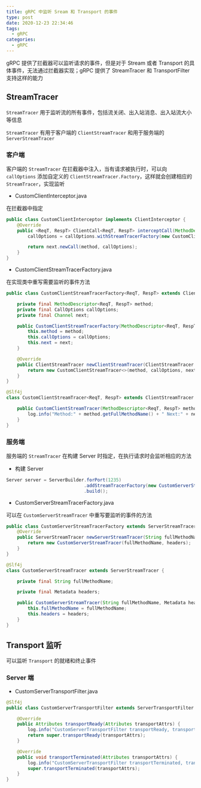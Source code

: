 ```yaml
---
title: gRPC 中监听 Sream 和 Transport 的事件
type: post
date: 2020-12-23 22:34:46
tags:
  - gRPC
categories:
  - gRPC
---
```



gRPC 提供了拦截器可以监听请求的事件，但是对于 Stream 或者 Transport 的具体事件，无法通过拦截器实现；gRPC 提供了 StreamTracer 和 TransportFilter 支持这样的能力

## StreamTracer

`StreamTracer` 用于监听流的所有事件，包括流关闭、出入站消息、出入站流大小等信息

`StreamTracer` 有用于客户端的 `ClientStreamTracer` 和用于服务端的 `ServerStreamTracer`

### 客户端

客户端的 `StreamTracer` 在拦截器中注入，当有请求被执行时，可以向 `callOptions` 添加自定义的 `ClientStreamTracer.Factory`，这样就会创建相应的 `StreamTracer`，实现监听

- CustomClientInterceptor.java

在拦截器中指定

```java
public class CustomClientInterceptor implements ClientInterceptor {
    @Override
    public <ReqT, RespT> ClientCall<ReqT, RespT> interceptCall(MethodDescriptor<ReqT, RespT> method, CallOptions callOptions, Channel next) {
        callOptions = callOptions.withStreamTracerFactory(new CustomClientStreamTracerFactory<>(method, callOptions, next));

        return next.newCall(method, callOptions);
    }
}
```

- CustomClientStreamTracerFactory.java

在实现类中重写需要监听的事件方法

```java
public class CustomClientStreamTracerFactory<ReqT, RespT> extends ClientStreamTracer.Factory {

    private final MethodDescriptor<ReqT, RespT> method;
    private final CallOptions callOptions;
    private final Channel next;

    public CustomClientStreamTracerFactory(MethodDescriptor<ReqT, RespT> method, CallOptions callOptions, Channel next) {
        this.method = method;
        this.callOptions = callOptions;
        this.next = next;
    }

    @Override
    public ClientStreamTracer newClientStreamTracer(ClientStreamTracer.StreamInfo info, Metadata headers) {
        return new CustomClientStreamTracer<>(method, callOptions, next, info, headers);
    }
}

@Slf4j
class CustomClientStreamTracer<ReqT, RespT> extends ClientStreamTracer {

    public CustomClientStreamTracer(MethodDescriptor<ReqT, RespT> method, CallOptions callOptions, Channel next, StreamInfo info, Metadata headers) {
        log.info("Method:" + method.getFullMethodName() + " Next:" + next.authority() + " Header: " + headers.toString());
    }
}

```

### 服务端

服务端的 `StreamTracer` 在构建 Server 时指定，在执行请求时会监听相应的方法

- 构建 Server

```java
Server server = ServerBuilder.forPort(1235)
                             .addStreamTracerFactory(new CustomServerStreamTracerFactory())
                             .build();
```

- CustomServerStreamTracerFactory.java

可以在 `CustomServerStreamTracer` 中重写要监听的事件的方法

```java
public class CustomServerStreamTracerFactory extends ServerStreamTracer.Factory {
    @Override
    public ServerStreamTracer newServerStreamTracer(String fullMethodName, Metadata headers) {
        return new CustomServerStreamTracer(fullMethodName, headers);
    }
}

@Slf4j
class CustomServerStreamTracer extends ServerStreamTracer {

    private final String fullMethodName;

    private final Metadata headers;

    public CustomServerStreamTracer(String fullMethodName, Metadata headers) {
        this.fullMethodName = fullMethodName;
        this.headers = headers;
    }
}
```

## Transport 监听

可以监听 `Transport` 的就绪和终止事件

### Server 端

- CustomServerTransportFilter.java

```java
@Slf4j
public class CustomServerTransportFilter extends ServerTransportFilter {

    @Override
    public Attributes transportReady(Attributes transportAttrs) {
        log.info("CustomServerTransportFilter transportReady, transportAttrs: {}", transportAttrs);
        return super.transportReady(transportAttrs);
    }

    @Override
    public void transportTerminated(Attributes transportAttrs) {
        log.info("CustomServerTransportFilter transportTerminated, transportAttrs: {}", transportAttrs);
        super.transportTerminated(transportAttrs);
    }
}
```
